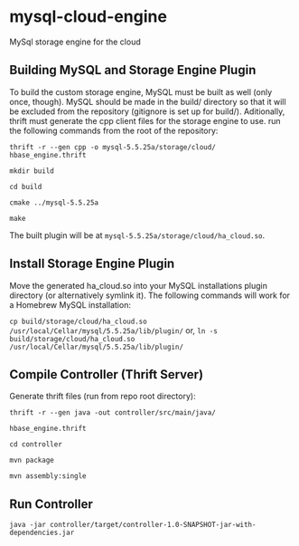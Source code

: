 mysql-cloud-engine
==================

MySql storage engine for the cloud


Building MySQL and Storage Engine Plugin
----------------------------------------

To build the custom storage engine, MySQL must be built as well (only
once, though).  MySQL should be made in the build/ directory so that it
will be excluded from the repository (gitignore is set up for build/).
Aditionally, thrift must generate the cpp client files for the storage
engine to use.  run the following commands from the root of the repository:

`thrift -r --gen cpp -o mysql-5.5.25a/storage/cloud/ hbase_engine.thrift`

`mkdir build`

`cd build`

`cmake ../mysql-5.5.25a`

`make`

The built plugin will be at `mysql-5.5.25a/storage/cloud/ha_cloud.so`.

Install Storage Engine Plugin
-----------------------------
Move the generated ha_cloud.so into your MySQL installations plugin
directory (or alternatively symlink it).  The following commands will
work for a Homebrew MySQL installation:

`cp build/storage/cloud/ha_cloud.so /usr/local/Cellar/mysql/5.5.25a/lib/plugin/`
or,
`ln -s build/storage/cloud/ha_cloud.so /usr/local/Cellar/mysql/5.5.25a/lib/plugin/`


Compile Controller (Thrift Server)
----------------------------------

Generate thrift files (run from repo root directory):

`thrift -r --gen java -out controller/src/main/java/`

`hbase_engine.thrift`

`cd controller`

`mvn package`

`mvn assembly:single`

Run Controller
--------------
`java -jar controller/target/controller-1.0-SNAPSHOT-jar-with-dependencies.jar`

